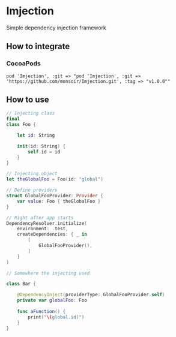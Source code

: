 # Imjection

Simple dependency injection framework

## How to integrate

### CocoaPods

```
pod 'Imjection', :git => "pod 'Imjection', :git => 'https://github.com/monsoir/Imjection.git', :tag => "v1.0.0""
```

## How to use

```swift
// Injecting class
final
class Foo {

    let id: String

    init(id: String) {
        self.id = id
    }
}

// Injecting object
let theGlobalFoo = Foo(id: "global")
```

```swift
// Define providers
struct GlobalFooProvider: Provider {
    var value: Foo { theGlobalFoo }
}
```

```swift
// Right after app starts
DependencyResolver.initialize(
    environment: .test,
    createDependencies: { _ in
        [
            GlobalFooProvider(),
        ]
    }
)
```

```swift
// Somewhere the injecting used

class Bar {

    @DependencyInject(providerType: GlobalFooProvider.self)
    private var globalFoo: Foo
    
    func aFunction() {
        print("\(global.id)")
    }
}
```

